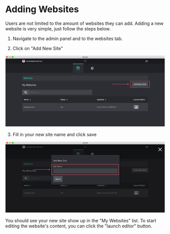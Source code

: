 # Adding Websites

Users are not limited to the amount of websites they can add. Adding a new website is very simple, just follow the steps below.

1) Navigate to the admin panel and to the websites tab.

2) Click on "Add New Site"

![Adding site step 2](./adding-site-step-1.png)

3) Fill in your new site name and click save

![Adding site step 3](./adding-site-step-2.png)

You should see your new site show up in the "My Websites" list. To start editing the website's content, you can click the "launch editor" button.
